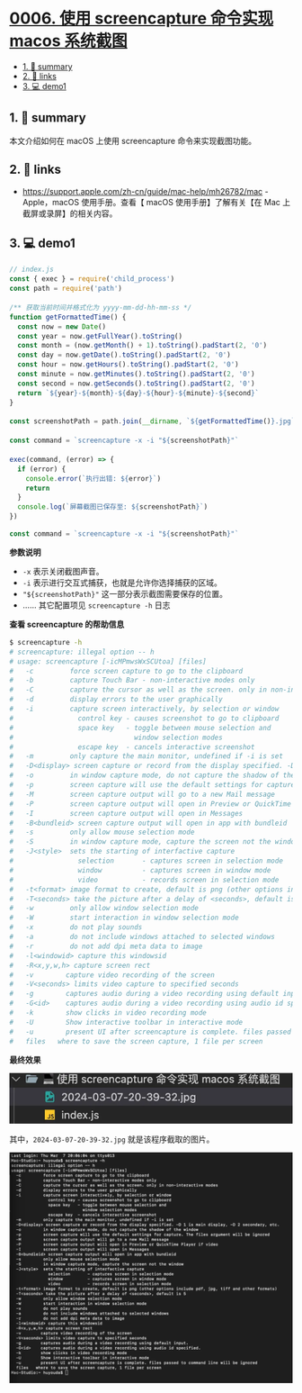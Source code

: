 # [0006. 使用 screencapture 命令实现 macos 系统截图](https://github.com/Tdahuyou/nodejs/tree/main/0006.%20%E4%BD%BF%E7%94%A8%20screencapture%20%E5%91%BD%E4%BB%A4%E5%AE%9E%E7%8E%B0%20macos%20%E7%B3%BB%E7%BB%9F%E6%88%AA%E5%9B%BE)


<!-- region:toc -->
- [1. 📝 summary](#1--summary)
- [2. 🔗 links](#2--links)
- [3. 💻 demo1](#3--demo1)
<!-- endregion:toc -->

## 1. 📝 summary


本文介绍如何在 macOS 上使用 screencapture 命令来实现截图功能。

## 2. 🔗 links

- https://support.apple.com/zh-cn/guide/mac-help/mh26782/mac - Apple，macOS 使用手册。查看【 macOS 使用手册】了解有关【在 Mac 上截屏或录屏】的相关内容。

## 3. 💻 demo1

```js
// index.js
const { exec } = require('child_process')
const path = require('path')

/** 获取当前时间并格式化为 yyyy-mm-dd-hh-mm-ss */
function getFormattedTime() {
  const now = new Date()
  const year = now.getFullYear().toString()
  const month = (now.getMonth() + 1).toString().padStart(2, '0')
  const day = now.getDate().toString().padStart(2, '0')
  const hour = now.getHours().toString().padStart(2, '0')
  const minute = now.getMinutes().toString().padStart(2, '0')
  const second = now.getSeconds().toString().padStart(2, '0')
  return `${year}-${month}-${day}-${hour}-${minute}-${second}`
}

const screenshotPath = path.join(__dirname, `${getFormattedTime()}.jpg`)

const command = `screencapture -x -i "${screenshotPath}"`

exec(command, (error) => {
  if (error) {
    console.error(`执行出错: ${error}`)
    return
  }
  console.log(`屏幕截图已保存至: ${screenshotPath}`)
})
```

```js
const command = `screencapture -x -i "${screenshotPath}"`
```

**参数说明**
- `-x` 表示关闭截图声音。
- `-i` 表示进行交互式捕获，也就是允许你选择捕获的区域。
- `"${screenshotPath}"` 这一部分表示截图需要保存的位置。
- …… 其它配置项见 `screencapture -h` 日志

**查看 screencapture 的帮助信息**

```bash
$ screencapture -h
# screencapture: illegal option -- h
# usage: screencapture [-icMPmwsWxSCUtoa] [files]
#   -c         force screen capture to go to the clipboard
#   -b         capture Touch Bar - non-interactive modes only
#   -C         capture the cursor as well as the screen. only in non-interactive modes
#   -d         display errors to the user graphically
#   -i         capture screen interactively, by selection or window
#                control key - causes screenshot to go to clipboard
#                space key   - toggle between mouse selection and
#                              window selection modes
#                escape key  - cancels interactive screenshot
#   -m         only capture the main monitor, undefined if -i is set
#   -D<display> screen capture or record from the display specified. -D 1 is main display, -D 2 secondary, etc.
#   -o         in window capture mode, do not capture the shadow of the window
#   -p         screen capture will use the default settings for capture. The files argument will be ignored
#   -M         screen capture output will go to a new Mail message
#   -P         screen capture output will open in Preview or QuickTime Player if video
#   -I         screen capture output will open in Messages
#   -B<bundleid> screen capture output will open in app with bundleid
#   -s         only allow mouse selection mode
#   -S         in window capture mode, capture the screen not the window
#   -J<style>  sets the starting of interfactive capture
#                selection       - captures screen in selection mode
#                window          - captures screen in window mode
#                video           - records screen in selection mode
#   -t<format> image format to create, default is png (other options include pdf, jpg, tiff and other formats)
#   -T<seconds> take the picture after a delay of <seconds>, default is 5
#   -w         only allow window selection mode
#   -W         start interaction in window selection mode
#   -x         do not play sounds
#   -a         do not include windows attached to selected windows
#   -r         do not add dpi meta data to image
#   -l<windowid> capture this windowsid
#   -R<x,y,w,h> capture screen rect
#   -v        capture video recording of the screen
#   -V<seconds> limits video capture to specified seconds
#   -g        captures audio during a video recording using default input.
#   -G<id>    captures audio during a video recording using audio id specified.
#   -k        show clicks in video recording mode
#   -U        Show interactive toolbar in interactive mode
#   -u        present UI after screencapture is complete. files passed to command line will be ignored
#   files   where to save the screen capture, 1 file per screen
```

**最终效果**

![](md-imgs/2024-10-04-19-20-49.png)

其中，`2024-03-07-20-39-32.jpg` 就是该程序截取的图片。

![](md-imgs/2024-10-04-19-21-02.png)